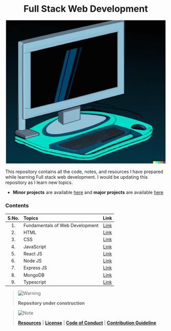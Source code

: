 <div align="center">

# Full Stack Web Development

<img src="./DALL_E_Generated.png" width="500" height="450" alt="DALL-E Generated Image of a old computer" />

</div>

This repository contains all the code, notes, and resources I have prepared while learning Full stack web development. I would be updating this repository as I learn new topics. 

- **Minor projects** are available [here](./Minor%20Projects/) and **major projects** are available [here](./Major_project.md)

### Contents

| S.No. | Topics                          |                      Link                       |
| :---: | :------------------------------ | :---------------------------------------------: |
|  1.   | Fundamentals of Web Development | [Link](./1_Web%20Dev%20Fundamentals/Readme.md)  |
|  2.   | HTML                            |               [Link](./2_FrontEnd/1_HTML/)      |
|  3.   | CSS                             |                [Link](./2_FrontEnd/2_CSS/Readme.md)    |
|  4.   | JavaScript                      |                [Link](./3_Javascript/)                 |
|  5.   | React JS                        |               [Link](./2_FrontEnd/3_REACT/Readme.md)   |
|  6.   | Node JS                         |              [Link](./4_BackEnd/1_Server/1_NODE_JS/)   |
|  7.   | Express JS                      |            [Link](./4_BackEnd/1_Server/2_EXPRESS_JS/)  |
|  8.   | MongoDB                         |             [Link](./4_BackEnd/2_Database/2_MONGO_DB/) |
|  9.   | Typescript                      |                [Link](./5_Typescript/)                 |

> <picture>
>   <source media="(prefers-color-scheme: light)" srcset="https://raw.githubusercontent.com/Mqxx/GitHub-Markdown/main/blockquotes/badge/light-theme/warning.svg">
>   <img alt="Warning" src="https://raw.githubusercontent.com/Mqxx/GitHub-Markdown/main/blockquotes/badge/dark-theme/warning.svg">
> </picture><br>
>
> **Repository under construction**

> <picture>
>   <source media="(prefers-color-scheme: light)" srcset="https://raw.githubusercontent.com/Mqxx/GitHub-Markdown/main/blockquotes/badge/light-theme/note.svg">
>   <img alt="Note" src="https://raw.githubusercontent.com/Mqxx/GitHub-Markdown/main/blockquotes/badge/dark-theme/note.svg">
> </picture><br>
>
> **[Resources](./Extras/Resource.md)** | **[License](./Extras/LICENSE)** | **[Code of Conduct](./Extras/CODE_OF_CONDUCT.md)** | **[Contribution Guideline](./Extras/CONTRIBUTING.md)**
